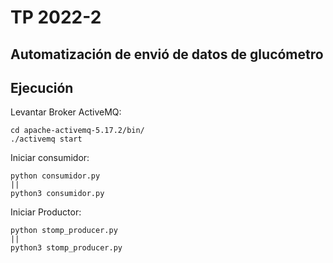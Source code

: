 # TP 2022-2

## Automatización de envió de datos de glucómetro


## Ejecución

Levantar Broker ActiveMQ:

    cd apache-activemq-5.17.2/bin/
    ./activemq start

Iniciar consumidor:

    python consumidor.py
    ||
    python3 consumidor.py

Iniciar Productor:

    python stomp_producer.py
    ||
    python3 stomp_producer.py
